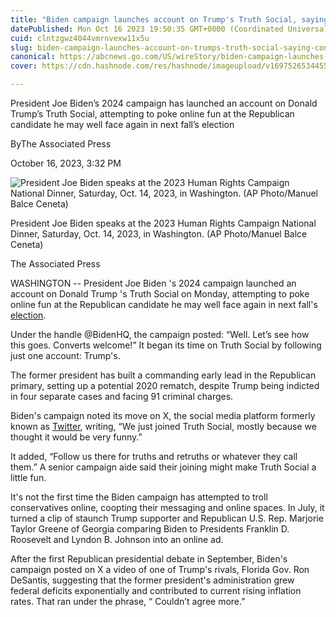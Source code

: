 ```yaml
---
title: "Biden campaign launches account on Trump's Truth Social, saying 'converts welcome'"
datePublished: Mon Oct 16 2023 19:50:35 GMT+0000 (Coordinated Universal Time)
cuid: clntzgwz4044vmrnvexw11x5u
slug: biden-campaign-launches-account-on-trumps-truth-social-saying-converts-welcome-1
canonical: https://abcnews.go.com/US/wireStory/biden-campaign-launches-account-trumps-truth-social-converts-104021305
cover: https://cdn.hashnode.com/res/hashnode/imageupload/v1697526534455/b14ad6e7-7665-4e84-a004-fb9b9690058d.jpeg

---
```


President Joe Biden’s 2024 campaign has launched an account on Donald Trump’s Truth Social, attempting to poke online fun at the Republican candidate he may well face again in next fall’s election

ByThe Associated Press

October 16, 2023, 3:32 PM

![President Joe Biden speaks at the 2023 Human Rights Campaign National Dinner, Saturday, Oct. 14, 2023, in Washington. (AP Photo/Manuel Balce Ceneta)](https://cdn.hashnode.com/res/hashnode/imageupload/v1697526534200/278339cb-6475-4397-a286-98178bce85e4.jpeg)

President Joe Biden speaks at the 2023 Human Rights Campaign National Dinner, Saturday, Oct. 14, 2023, in Washington. (AP Photo/Manuel Balce Ceneta)

The Associated Press

WASHINGTON -- President Joe Biden 's 2024 campaign launched an account on Donald Trump 's Truth Social on Monday, attempting to poke online fun at the Republican candidate he may well face again in next fall's [election](https://abcnews.go.com/alerts/Elections).

Under the handle @BidenHQ, the campaign posted: “Well. Let’s see how this goes. Converts welcome!” It began its time on Truth Social by following just one account: Trump's.

The former president has built a commanding early lead in the Republican primary, setting up a potential 2020 rematch, despite Trump being indicted in four separate cases and facing 91 criminal charges.

Biden's campaign noted its move on X, the social media platform formerly known as [Twitter](https://abcnews.go.com/alerts/Twitter), writing, “We just joined Truth Social, mostly because we thought it would be very funny.”

It added, “Follow us there for truths and retruths or whatever they call them.” A senior campaign aide said their joining might make Truth Social a little fun.

It's not the first time the Biden campaign has attempted to troll conservatives online, coopting their messaging and online spaces. In July, it turned a clip of staunch Trump supporter and Republican U.S. Rep. Marjorie Taylor Greene of Georgia comparing Biden to Presidents Franklin D. Roosevelt and Lyndon B. Johnson into an online ad.

After the first Republican presidential debate in September, Biden's campaign posted on X a video of one of Trump's rivals, Florida Gov. Ron DeSantis, suggesting that the former president's administration grew federal deficits exponentially and contributed to current rising inflation rates. That ran under the phrase, “ Couldn’t agree more.”